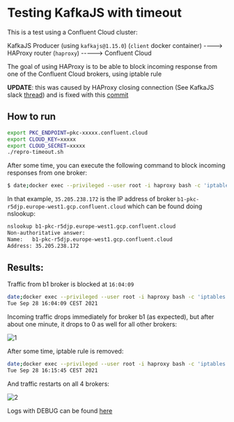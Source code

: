 # Testing KafkaJS with timeout

This is a test using a Confluent Cloud cluster:


KafkaJS Producer (using `kafkajs@1.15.0`) (`client` docker container) ----> HAProxy router (`haproxy`)   -----> Confluent Cloud

The goal of using HAProxy is to be able to block incoming response from one of the Confluent Cloud brokers, using iptable rule


**UPDATE**: this was caused by HAProxy closing connection (See KafkaJS slack [thread](https://kafkajs.slack.com/archives/CF6RFPF6K/p1632916935123600?thread_ts=1632756407.108800&cid=CF6RFPF6K)) and is fixed with this [commit](https://github.com/vdesabou/kafka-docker-playground/commit/6c010664091d478248de51f25b8b1834d833ab5f)

## How to run

```bash
export PKC_ENDPOINT=pkc-xxxxx.confluent.cloud
export CLOUD_KEY=xxxxx
export CLOUD_SECRET=xxxxx
./repro-timeout.sh
```

After some time, you can execute the following command to block incoming responses from one broker:


```bash
$ date;docker exec --privileged --user root -i haproxy bash -c 'iptables -A INPUT -p tcp -s 35.205.238.172 -j DROP'
```

In that example, `35.205.238.172` is the IP address of broker `b1-pkc-r5djp.europe-west1.gcp.confluent.cloud` which can be found doing nslookup:

```bash
nslookup b1-pkc-r5djp.europe-west1.gcp.confluent.cloud                                          
Non-authoritative answer:
Name:   b1-pkc-r5djp.europe-west1.gcp.confluent.cloud
Address: 35.205.238.172
```

## Results:

Traffic from b1 broker is blocked at `16:04:09`

```bash
date;docker exec --privileged --user root -i haproxy bash -c 'iptables -A INPUT -p tcp -s 35.205.238.172 -j DROP' 
Tue Sep 28 16:04:09 CEST 2021
```

Incoming traffic drops immediately for broker b1 (as expected), but after about one minute, it drops to 0 as well for all other brokers:

![1](1.jpg)

After some time, iptable rule is removed:

```bash
date;docker exec --privileged --user root -i haproxy bash -c 'iptables -D INPUT -p tcp -s 35.205.238.172 -j DROP'
Tue Sep 28 16:15:45 CEST 2021
```

And traffic restarts on all 4 brokers:

![2](2.jpg)


Logs with DEBUG can be found [here](https://github.com/vdesabou/kafka-docker-playground/blob/master/ccloud/client-kafkajs/producer.log.tgz?raw=true)